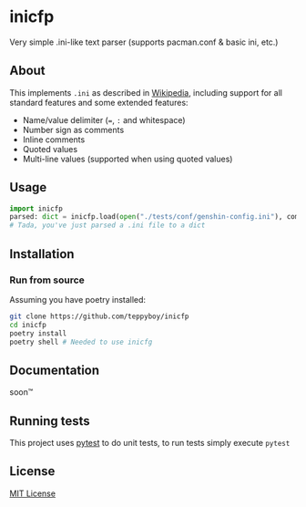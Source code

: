 # inicfp

Very simple .ini-like text parser (supports pacman.conf & basic ini, etc.)

## About

This implements `.ini` as described in [Wikipedia](https://en.wikipedia.org/wiki/INI_file), including support for all standard features and some extended features:

+ Name/value delimiter (`=`, `:` and whitespace)
+ Number sign as comments
+ Inline comments
+ Quoted values
+ Multi-line values (supported when using quoted values)

## Usage

```python
import inicfp
parsed: dict = inicfp.load(open("./tests/conf/genshin-config.ini"), comments=False, whitespace=False)
# Tada, you've just parsed a .ini file to a dict
```

## Installation

### Run from source

Assuming you have poetry installed:

```bash
git clone https://github.com/teppyboy/inicfp
cd inicfp
poetry install
poetry shell # Needed to use inicfg
```

## Documentation

soon:tm:

## Running tests

This project uses [pytest](pytest.org) to do unit tests, to run tests simply execute `pytest`


## License

[MIT License](LICENSE)
